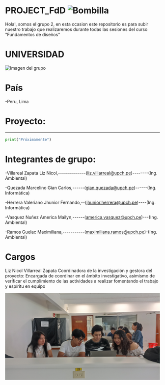 # **PROJECT_FdD** ![Bombilla](<https://i.gifer.com/YkAw.gif>)

Hola!, somos el grupo 2, en esta ocasion este repositorio es para subir nuestro trabajo que realizaremos durante todas las sesiones del curso "Fundamentos de diseños"


# UNIVERSIDAD
![Imagen del grupo](<https://semanadelcannabis.cayetano.edu.pe/assets/img/logo-upch.png>)


# País
-Peru, Lima

# Proyecto:
----------------------------------
```python
print("Próximamente")

```

# **Integrantes de grupo:**
-Villareal Zapata Liz Nicol,--------------(liz.villarreal@upch.pe)--------(Ing. Ambiental)

-Quezada Marcelino Gian Carlos,------(gian.quezada@upch.pe)------(Ing. Informática)

-Herrera Valeriano Jhunior Fernando,--(jhunior.herrera@upch.pe)----(Ing. Informática)

-Vasquez Nuñez America Mailyn,------(america.vasquez@upch.pe)---(Ing. Ambiental)

-Ramos Guelac Maximiliana,-----------(maximiliana.ramos@upch.pe)-(Ing. Ambiental)

# Cargos
Liz Nicol Villarreal Zapata Coordinadora de la investigación y gestora del proyecto:  Encargada de coordinar en el ámbito investigativo, asimismo de verificar el cumplimiento de las actividades a realizar fomentando el trabajo y espíritu en equipo

![Imagen del grupo](<Imagenes/Grupo 2.jpeg>)
